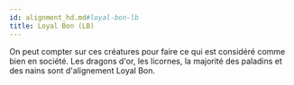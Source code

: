 ```yaml
---
id: alignment_hd.md#loyal-bon-lb
title: Loyal Bon (LB)
---
```


On peut compter sur ces créatures pour faire ce qui est considéré comme bien en société. Les dragons d'or, les licornes, la majorité des paladins et des nains sont d'alignement Loyal Bon.

